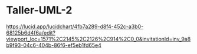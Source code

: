 # Taller-UML-2
https://lucid.app/lucidchart/4fb7a289-d8f4-452c-a3b0-68125b6d4f6a/edit?viewport_loc=1571%2C2145%2C2126%2C914%2C0_0&invitationId=inv_9a8b9f93-04c6-404b-86f6-ef5eb1fd65e4
